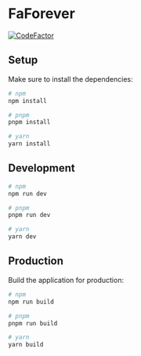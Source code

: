 # FaForever

[![CodeFactor](https://www.codefactor.io/repository/github/cyf/faforever-next/badge)](https://www.codefactor.io/repository/github/cyf/faforever-next)

## Setup

Make sure to install the dependencies:

```bash
# npm
npm install

# pnpm
pnpm install

# yarn
yarn install
```

## Development

```bash
# npm
npm run dev

# pnpm
pnpm run dev

# yarn
yarn dev
```

## Production

Build the application for production:

```bash
# npm
npm run build

# pnpm
pnpm run build

# yarn
yarn build
```

